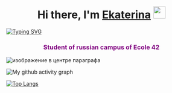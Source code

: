 <h1 align="center">Hi there, I'm <a href="https://daniilshat.ru/" target="_blank">Ekaterina</a> 
<img src="https://github.com/blackcater/blackcater/raw/main/images/Hi.gif" height="32"/></h1>

[![Typing SVG](https://readme-typing-svg.herokuapp.com?size=30&duration=2000&color=F74EF0&background=FEFF4000&width=1000&height=90&lines=I+am+currently+learning+%3A;Python;C%2FC%2B%2B;AI%2C+ML;+SQL)](https://git.io/typing-svg)

<h3 style="color:#800080" align="center">Student of russian campus of Ecole 42</h3>
<p class="aligncenter">
    <img src="https://user-images.githubusercontent.com/62388152/179234829-4edcf9e1-175e-420a-b7c9-3b8c29e11f8d.svg" alt="изображение в центре параграфа" />
</p>



![My github activity graph](https://activity-graph.herokuapp.com/graph?username=ekaterina-akulova)


[![Top Langs](https://github-readme-stats.vercel.app/api/top-langs/?username=ekaterina-akulova&layout=compact)](https://github.com/ekaterina-akulova/github-readme-stats)
